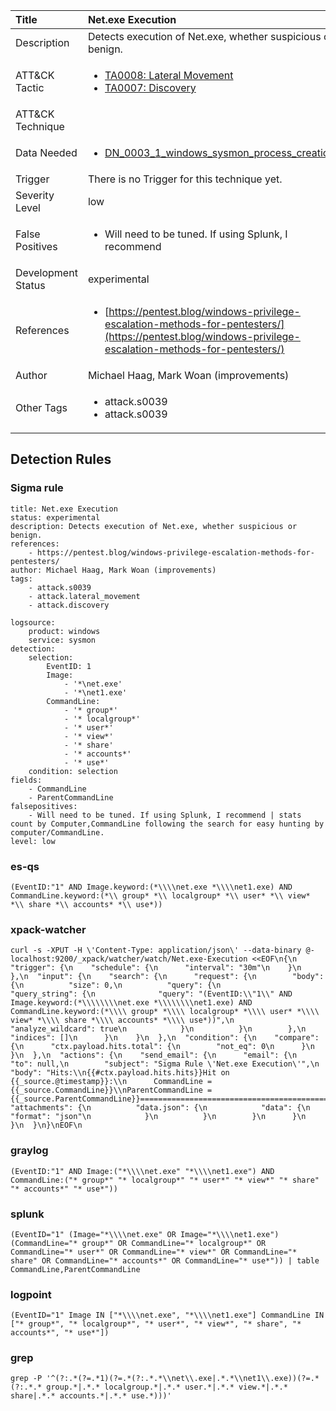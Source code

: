 | Title                | Net.exe Execution                                                                                                                                                 |
|:---------------------|:------------------------------------------------------------------------------------------------------------------------------------------------------------|
| Description          | Detects execution of Net.exe, whether suspicious or benign.                                                                                                                                           |
| ATT&amp;CK Tactic    | <ul><li>[TA0008: Lateral Movement](https://attack.mitre.org/tactics/TA0008)</li><li>[TA0007: Discovery](https://attack.mitre.org/tactics/TA0007)</li></ul>  |
| ATT&amp;CK Technique | <ul></ul>                             |
| Data Needed          | <ul><li>[DN_0003_1_windows_sysmon_process_creation](../Data_Needed/DN_0003_1_windows_sysmon_process_creation.md)</li></ul>                                                         |
| Trigger              |  There is no Trigger for this technique yet.  |
| Severity Level       | low                                                                                                                                                 |
| False Positives      | <ul><li>Will need to be tuned. If using Splunk, I recommend | stats count by Computer,CommandLine following the search for easy hunting by computer/CommandLine.</li></ul>                                                                  |
| Development Status   | experimental                                                                                                                                                |
| References           | <ul><li>[https://pentest.blog/windows-privilege-escalation-methods-for-pentesters/](https://pentest.blog/windows-privilege-escalation-methods-for-pentesters/)</li></ul>                                                          |
| Author               | Michael Haag, Mark Woan (improvements)                                                                                                                                                |
| Other Tags           | <ul><li>attack.s0039</li><li>attack.s0039</li></ul> | 

## Detection Rules

### Sigma rule

```
title: Net.exe Execution
status: experimental
description: Detects execution of Net.exe, whether suspicious or benign.
references:
    - https://pentest.blog/windows-privilege-escalation-methods-for-pentesters/
author: Michael Haag, Mark Woan (improvements)
tags:
    - attack.s0039
    - attack.lateral_movement
    - attack.discovery

logsource:
    product: windows
    service: sysmon
detection:
    selection:
        EventID: 1
        Image:
            - '*\net.exe'
            - '*\net1.exe'
        CommandLine:
            - '* group*'
            - '* localgroup*'
            - '* user*'
            - '* view*'
            - '* share'
            - '* accounts*'
            - '* use*'
    condition: selection
fields:
    - CommandLine
    - ParentCommandLine
falsepositives:
    - Will need to be tuned. If using Splunk, I recommend | stats count by Computer,CommandLine following the search for easy hunting by computer/CommandLine.
level: low

```




### es-qs
    
```
(EventID:"1" AND Image.keyword:(*\\\\net.exe *\\\\net1.exe) AND CommandLine.keyword:(*\\ group* *\\ localgroup* *\\ user* *\\ view* *\\ share *\\ accounts* *\\ use*))
```


### xpack-watcher
    
```
curl -s -XPUT -H \'Content-Type: application/json\' --data-binary @- localhost:9200/_xpack/watcher/watch/Net.exe-Execution <<EOF\n{\n  "trigger": {\n    "schedule": {\n      "interval": "30m"\n    }\n  },\n  "input": {\n    "search": {\n      "request": {\n        "body": {\n          "size": 0,\n          "query": {\n            "query_string": {\n              "query": "(EventID:\\"1\\" AND Image.keyword:(*\\\\\\\\net.exe *\\\\\\\\net1.exe) AND CommandLine.keyword:(*\\\\ group* *\\\\ localgroup* *\\\\ user* *\\\\ view* *\\\\ share *\\\\ accounts* *\\\\ use*))",\n              "analyze_wildcard": true\n            }\n          }\n        },\n        "indices": []\n      }\n    }\n  },\n  "condition": {\n    "compare": {\n      "ctx.payload.hits.total": {\n        "not_eq": 0\n      }\n    }\n  },\n  "actions": {\n    "send_email": {\n      "email": {\n        "to": null,\n        "subject": "Sigma Rule \'Net.exe Execution\'",\n        "body": "Hits:\\n{{#ctx.payload.hits.hits}}Hit on {{_source.@timestamp}}:\\n      CommandLine = {{_source.CommandLine}}\\nParentCommandLine = {{_source.ParentCommandLine}}================================================================================\\n{{/ctx.payload.hits.hits}}",\n        "attachments": {\n          "data.json": {\n            "data": {\n              "format": "json"\n            }\n          }\n        }\n      }\n    }\n  }\n}\nEOF\n
```


### graylog
    
```
(EventID:"1" AND Image:("*\\\\net.exe" "*\\\\net1.exe") AND CommandLine:("* group*" "* localgroup*" "* user*" "* view*" "* share" "* accounts*" "* use*"))
```


### splunk
    
```
(EventID="1" (Image="*\\\\net.exe" OR Image="*\\\\net1.exe") (CommandLine="* group*" OR CommandLine="* localgroup*" OR CommandLine="* user*" OR CommandLine="* view*" OR CommandLine="* share" OR CommandLine="* accounts*" OR CommandLine="* use*")) | table CommandLine,ParentCommandLine
```


### logpoint
    
```
(EventID="1" Image IN ["*\\\\net.exe", "*\\\\net1.exe"] CommandLine IN ["* group*", "* localgroup*", "* user*", "* view*", "* share", "* accounts*", "* use*"])
```


### grep
    
```
grep -P '^(?:.*(?=.*1)(?=.*(?:.*.*\\net\\.exe|.*.*\\net1\\.exe))(?=.*(?:.*.* group.*|.*.* localgroup.*|.*.* user.*|.*.* view.*|.*.* share|.*.* accounts.*|.*.* use.*)))'
```


